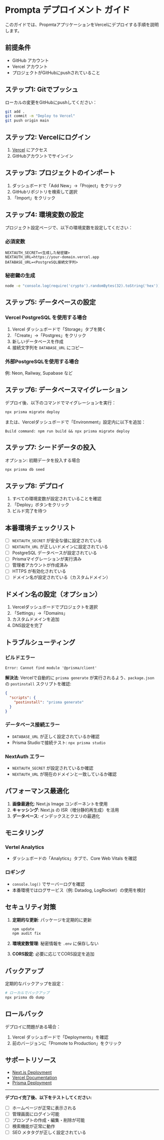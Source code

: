 # Prompta デプロイメント ガイド

このガイドでは、PropmtaアプリケーションをVercelにデプロイする手順を説明します。

## 前提条件

- GitHub アカウント
- Vercel アカウント
- プロジェクトがGitHubにpushされていること

## ステップ1: Gitでプッシュ

ローカルの変更をGitHubにpushしてください：

```bash
git add .
git commit -m "Deploy to Vercel"
git push origin main
```

## ステップ2: Vercelにログイン

1. [Vercel](https://vercel.com) にアクセス
2. GitHubアカウントでサインイン

## ステップ3: プロジェクトのインポート

1. ダッシュボードで「Add New」→「Project」をクリック
2. GitHubリポジトリを検索して選択
3. 「Import」をクリック

## ステップ4: 環境変数の設定

プロジェクト設定ページで、以下の環境変数を設定してください：

### 必須変数
```
NEXTAUTH_SECRET=<生成した秘密鍵>
NEXTAUTH_URL=https://your-domain.vercel.app
DATABASE_URL=<PostgreSQL接続文字列>
```

### 秘密鍵の生成
```bash
node -e "console.log(require('crypto').randomBytes(32).toString('hex'))"
```

## ステップ5: データベースの設定

### Vercel PostgreSQL を使用する場合

1. Vercel ダッシュボードで「Storage」タブを開く
2. 「Create」→「Postgres」をクリック
3. 新しいデータベースを作成
4. 接続文字列を `DATABASE_URL` にコピー

### 外部PostgreSQLを使用する場合

例: Neon, Railway, Supabase など

## ステップ6: データベースマイグレーション

デプロイ後、以下のコマンドでマイグレーションを実行：

```bash
npx prisma migrate deploy
```

または、Vercelダッシュボードで「Environment」設定内に以下を追加：

```
Build command: npm run build && npx prisma migrate deploy
```

## ステップ7: シードデータの投入

オプション: 初期データを投入する場合

```bash
npx prisma db seed
```

## ステップ8: デプロイ

1. すべての環境変数が設定されていることを確認
2. 「Deploy」ボタンをクリック
3. ビルド完了を待つ

## 本番環境チェックリスト

- [ ] `NEXTAUTH_SECRET` が安全な値に設定されている
- [ ] `NEXTAUTH_URL` が正しいドメインに設定されている
- [ ] PostgreSQL データベースが設定されている
- [ ] Prismaマイグレーションが実行済み
- [ ] 管理者アカウントが作成済み
- [ ] HTTPS が有効化されている
- [ ] ドメイン名が設定されている（カスタムドメイン）

## ドメイン名の設定（オプション）

1. Vercelダッシュボードでプロジェクトを選択
2. 「Settings」→「Domains」
3. カスタムドメインを追加
4. DNS設定を完了

## トラブルシューティング

### ビルドエラー

```
Error: Cannot find module '@prisma/client'
```

**解決法**: Vercelで自動的に `prisma generate` が実行されるよう、`package.json` の `postinstall` スクリプトを確認:

```json
{
  "scripts": {
    "postinstall": "prisma generate"
  }
}
```

### データベース接続エラー

- `DATABASE_URL` が正しく設定されているか確認
- Prisma Studioで接続テスト: `npx prisma studio`

### NextAuth エラー

- `NEXTAUTH_SECRET` が設定されているか確認
- `NEXTAUTH_URL` が現在のドメインと一致しているか確認

## パフォーマンス最適化

1. **画像最適化**: Next.js Image コンポーネントを使用
2. **キャッシング**: Next.js の ISR（増分静的再生成）を活用
3. **データベース**: インデックスとクエリの最適化

## モニタリング

### Vertel Analytics
- ダッシュボードの「Analytics」タブで、Core Web Vitals を確認

### ロギング
- `console.log()` でサーバーログを確認
- 本番環境ではログサービス（例: Datadog, LogRocket）の使用を検討

## セキュリティ対策

1. **定期的な更新**: パッケージを定期的に更新
   ```bash
   npm update
   npm audit fix
   ```

2. **環境変数管理**: 秘密情報を `.env` に保存しない

3. **CORS設定**: 必要に応じてCORS設定を追加

## バックアップ

定期的なバックアップを設定：

```bash
# ローカルでバックアップ
npx prisma db dump
```

## ロールバック

デプロイに問題がある場合：

1. Vercel ダッシュボードで「Deployments」を確認
2. 前のバージョンに「Promote to Production」をクリック

## サポートリソース

- [Next.js Deployment](https://nextjs.org/docs/deployment)
- [Vercel Documentation](https://vercel.com/docs)
- [Prisma Deployment](https://www.prisma.io/docs/concepts/components/prisma-client/deployment)

---

**デプロイ完了後、以下をテストしてください:**
- [ ] ホームページが正常に表示される
- [ ] 管理画面にログイン可能
- [ ] プロンプトの作成・編集・削除が可能
- [ ] 検索機能が正常に動作
- [ ] SEO メタタグが正しく設定されている
